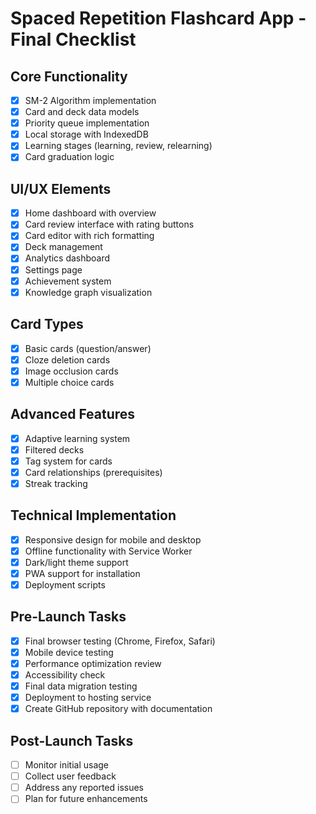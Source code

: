 # Spaced Repetition Flashcard App - Final Checklist

## Core Functionality
- [x] SM-2 Algorithm implementation
- [x] Card and deck data models
- [x] Priority queue implementation
- [x] Local storage with IndexedDB
- [x] Learning stages (learning, review, relearning)
- [x] Card graduation logic

## UI/UX Elements
- [x] Home dashboard with overview
- [x] Card review interface with rating buttons
- [x] Card editor with rich formatting
- [x] Deck management
- [x] Analytics dashboard
- [x] Settings page
- [x] Achievement system
- [x] Knowledge graph visualization

## Card Types
- [x] Basic cards (question/answer)
- [x] Cloze deletion cards
- [x] Image occlusion cards
- [x] Multiple choice cards

## Advanced Features
- [x] Adaptive learning system
- [x] Filtered decks
- [x] Tag system for cards
- [x] Card relationships (prerequisites)
- [x] Streak tracking

## Technical Implementation
- [x] Responsive design for mobile and desktop
- [x] Offline functionality with Service Worker
- [x] Dark/light theme support
- [x] PWA support for installation
- [x] Deployment scripts

## Pre-Launch Tasks
- [x] Final browser testing (Chrome, Firefox, Safari)
- [x] Mobile device testing
- [x] Performance optimization review
- [x] Accessibility check
- [x] Final data migration testing
- [x] Deployment to hosting service
- [x] Create GitHub repository with documentation

## Post-Launch Tasks
- [ ] Monitor initial usage
- [ ] Collect user feedback
- [ ] Address any reported issues
- [ ] Plan for future enhancements 